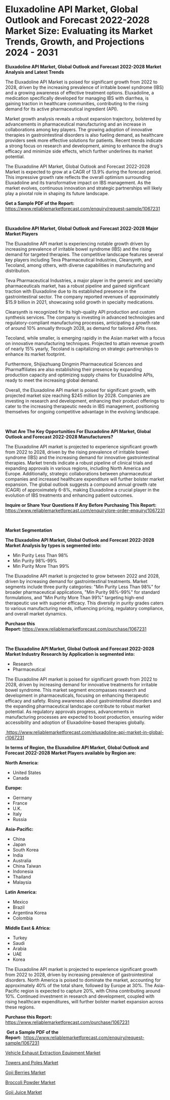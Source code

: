 <p><h1>Eluxadoline API Market, Global Outlook and Forecast 2022-2028 Market Size: Evaluating its Market Trends, Growth, and Projections 2024 - 2031</h1></p><p><strong>Eluxadoline API Market, Global Outlook and Forecast 2022-2028 Market Analysis and Latest Trends</strong></p>
<p><p>The Eluxadoline API Market is poised for significant growth from 2022 to 2028, driven by the increasing prevalence of irritable bowel syndrome (IBS) and a growing awareness of effective treatment options. Eluxadoline, a medication specifically developed for managing IBS with diarrhea, is gaining traction in healthcare communities, contributing to the rising demand for its active pharmaceutical ingredient (API).</p><p>Market growth analysis reveals a robust expansion trajectory, bolstered by advancements in pharmaceutical manufacturing and an increase in collaborations among key players. The growing adoption of innovative therapies in gastrointestinal disorders is also fueling demand, as healthcare providers seek more effective solutions for patients. Recent trends indicate a strong focus on research and development, aiming to enhance the drug's efficacy and minimize side effects, which further underlines its market potential.</p><p>The Eluxadoline API Market, Global Outlook and Forecast 2022-2028 Market is expected to grow at a CAGR of 13.9% during the forecast period. This impressive growth rate reflects the overall optimism surrounding Eluxadoline and its transformative impact on IBS management. As the market evolves, continuous innovation and strategic partnerships will likely play a pivotal role in shaping its future landscape.</p></p>
<p><strong>Get a Sample PDF of the Report:&nbsp;</strong> <a href="https://www.reliablemarketforecast.com/enquiry/request-sample/1067231?utm_campaign=1110&utm_medium=2&utm_source=Github&utm_content=ia&utm_term=04122024&utm_id=eluxadoline-api-market-global-outlook-and-forecast-2022-2028">https://www.reliablemarketforecast.com/enquiry/request-sample/1067231</a></p>
<p>&nbsp;</p>
<p><strong>Eluxadoline API Market, Global Outlook and Forecast 2022-2028 Major Market Players</strong></p>
<p><p>The Eluxadoline API market is experiencing notable growth driven by increasing prevalence of irritable bowel syndrome (IBS) and the rising demand for targeted therapies. The competitive landscape features several key players including Teva Pharmaceutical Industries, Clearsynth, and Tecoland, among others, with diverse capabilities in manufacturing and distribution.</p><p>Teva Pharmaceutical Industries, a major player in the generic and specialty pharmaceuticals market, has a robust pipeline and gained significant traction with Eluxadoline due to its established presence in the gastrointestinal sector. The company reported revenues of approximately $15.9 billion in 2021, showcasing solid growth in specialty medications.</p><p>Clearsynth is recognized for its high-quality API production and custom synthesis services. The company is investing in advanced technologies and regulatory-compliant manufacturing processes, anticipating a growth rate of around 10% annually through 2028, as demand for tailored APIs rises.</p><p>Tecoland, while smaller, is emerging rapidly in the Asian market with a focus on innovative manufacturing techniques. Projected to attain revenue growth of nearly 15% yearly, Tecoland is capitalizing on strategic partnerships to enhance its market footprint.</p><p>Furthermore, Shijiazhuang Dingmin Pharmaceutical Sciences and Pharmaffiliates are also establishing their presence by expanding production capacity and optimizing supply chains for Eluxadoline APIs, ready to meet the increasing global demand.</p><p>Overall, the Eluxadoline API market is poised for significant growth, with projected market size reaching $245 million by 2028. Companies are investing in research and development, enhancing their product offerings to cater to the increasing therapeutic needs in IBS management, positioning themselves for ongoing competitive advantage in the evolving landscape.</p></p>
<p>&nbsp;</p>
<p><strong>What Are The Key Opportunities For Eluxadoline API Market, Global Outlook and Forecast 2022-2028 Manufacturers?</strong></p>
<p><p>The Eluxadoline API market is projected to experience significant growth from 2022 to 2028, driven by the rising prevalence of irritable bowel syndrome (IBS) and the increasing demand for innovative gastrointestinal therapies. Market trends indicate a robust pipeline of clinical trials and expanding approvals in various regions, including North America and Europe. Additionally, strategic collaborations between pharmaceutical companies and increased healthcare expenditure will further bolster market expansion. The global outlook suggests a compound annual growth rate (CAGR) of approximately 6-8%, making Eluxadoline a crucial player in the evolution of IBS treatments and enhancing patient outcomes.</p></p>
<p><strong>Inquire or Share Your Questions If Any Before Purchasing This Report:</strong> <a href="https://www.reliablemarketforecast.com/enquiry/pre-order-enquiry/1067231?utm_campaign=1110&utm_medium=2&utm_source=Github&utm_content=ia&utm_term=04122024&utm_id=eluxadoline-api-market-global-outlook-and-forecast-2022-2028">https://www.reliablemarketforecast.com/enquiry/pre-order-enquiry/1067231</a></p>
<p>&nbsp;</p>
<p><strong>Market Segmentation</strong></p>
<p><strong>The Eluxadoline API Market, Global Outlook and Forecast 2022-2028 Market Analysis by types is segmented into:</strong></p>
<p><ul><li>Min Purity Less Than 98%</li><li>Min Purity 98%-99%</li><li>Min Purity More Than 99%</li></ul></p>
<p><p>The Eluxadoline API market is projected to grow between 2022 and 2028, driven by increasing demand for gastrointestinal treatments. Market segments include three purity categories: "Min Purity Less Than 98%" for broader pharmaceutical applications, "Min Purity 98%-99%" for standard formulations, and "Min Purity More Than 99%" targeting high-end therapeutic use with superior efficacy. This diversity in purity grades caters to various manufacturing needs, influencing pricing, regulatory compliance, and overall market dynamics.</p></p>
<p><strong>Purchase this Report:&nbsp;</strong><a href="https://www.reliablemarketforecast.com/purchase/1067231?utm_campaign=1110&utm_medium=2&utm_source=Github&utm_content=ia&utm_term=04122024&utm_id=eluxadoline-api-market-global-outlook-and-forecast-2022-2028">https://www.reliablemarketforecast.com/purchase/1067231</a></p>
<p>&nbsp;</p>
<p><strong>The Eluxadoline API Market, Global Outlook and Forecast 2022-2028 Market Industry Research by Application is segmented into:</strong></p>
<p><ul><li>Research</li><li>Pharmaceutical</li></ul></p>
<p><p>The Eluxadoline API market is poised for significant growth from 2022 to 2028, driven by increasing demand for innovative treatments for irritable bowel syndrome. This market segment encompasses research and development in pharmaceuticals, focusing on enhancing therapeutic efficacy and safety. Rising awareness about gastrointestinal disorders and the expanding pharmaceutical landscape contribute to robust market potential. As regulatory approvals progress, advancements in manufacturing processes are expected to boost production, ensuring wider accessibility and adoption of Eluxadoline-based therapies globally.</p></p>
<p><a href="https://www.reliablemarketforecast.com/eluxadoline-api-market-in-global-r1067231?utm_campaign=1110&utm_medium=2&utm_source=Github&utm_content=ia&utm_term=04122024&utm_id=eluxadoline-api-market-global-outlook-and-forecast-2022-2028">&nbsp;https://www.reliablemarketforecast.com/eluxadoline-api-market-in-global-r1067231</a></p>
<p><strong>In terms of Region, the Eluxadoline API Market, Global Outlook and Forecast 2022-2028 Market Players available by Region are:</strong></p>
<p>
    <p> <strong> North America: </strong>
        <ul>
            <li>United States</li>
            <li>Canada</li>
        </ul>
        </p> 
    <p> <strong> Europe: </strong>
        <ul>
            <li>Germany</li>
            <li>France</li>
            <li>U.K.</li>
            <li>Italy</li>
            <li>Russia</li>
        </ul>
        </p> 
    <p> <strong> Asia-Pacific: </strong>
        <ul>
            <li>China</li>
            <li>Japan</li>
            <li>South Korea</li>
            <li>India</li>
            <li>Australia</li>
            <li>China Taiwan</li>
            <li>Indonesia</li>
            <li>Thailand</li>
            <li>Malaysia</li>
        </ul>
        </p> 
    <p> <strong> Latin America: </strong>
        <ul>
            <li>Mexico</li>
            <li>Brazil</li>
            <li>Argentina Korea</li>
            <li>Colombia</li>
        </ul>
        </p> 
    <p> <strong> Middle East & Africa: </strong>
        <ul>
            <li>Turkey</li>
            <li>Saudi</li>
            <li>Arabia</li>
            <li>UAE</li>
            <li>Korea</li>
        </ul>
    </p>
    </p>
<p><p>The Eluxadoline API market is projected to experience significant growth from 2022 to 2028, driven by increasing prevalence of gastrointestinal disorders. North America is poised to dominate the market, accounting for approximately 40% of the total share, followed by Europe at 30%. The Asia-Pacific region is expected to capture 20%, with China contributing around 10%. Continued investment in research and development, coupled with rising healthcare expenditures, will further bolster market expansion across these regions.</p></p>
<p><strong>Purchase this Report: </strong><a href="https://www.reliablemarketforecast.com/purchase/1067231?utm_campaign=1110&utm_medium=2&utm_source=Github&utm_content=ia&utm_term=04122024&utm_id=eluxadoline-api-market-global-outlook-and-forecast-2022-2028">https://www.reliablemarketforecast.com/purchase/1067231</a></p>
<p>&nbsp;<strong>Get a Sample PDF of the Report:&nbsp;&nbsp;</strong><a href="https://www.reliablemarketforecast.com/enquiry/request-sample/1067231?utm_campaign=1110&utm_medium=2&utm_source=Github&utm_content=ia&utm_term=04122024&utm_id=eluxadoline-api-market-global-outlook-and-forecast-2022-2028">https://www.reliablemarketforecast.com/enquiry/request-sample/1067231</a></p>
<p><strong></strong></p>
<p><p><a href="https://issuu.com/reportprime-2/docs/vehicle-exhaust-extraction-equipment-market-size-2?utm_campaign=1110&utm_medium=2&utm_source=Github&utm_content=ia&utm_term=04122024&utm_id=eluxadoline-api-market-global-outlook-and-forecast-2022-2028">Vehicle Exhaust Extraction Equipment Market</a></p><p><a href="https://issuu.com/reportprime-2/docs/towers-and-poles-market-size-2030.pptx?utm_campaign=1110&utm_medium=2&utm_source=Github&utm_content=ia&utm_term=04122024&utm_id=eluxadoline-api-market-global-outlook-and-forecast-2022-2028">Towers and Poles Market</a></p><p><a href="https://www.linkedin.com/pulse/goji-berries-revenue-growth-report-2024-2031-adventitia-fptvc?utm_campaign=1110&utm_medium=2&utm_source=Github&utm_content=ia&utm_term=04122024&utm_id=eluxadoline-api-market-global-outlook-and-forecast-2022-2028">Goji Berries Market</a></p><p><a href="https://www.linkedin.com/pulse/broccoli-powder-industry-sector-new-technologies-market-impact-osydc?utm_campaign=1110&utm_medium=2&utm_source=Github&utm_content=ia&utm_term=04122024&utm_id=eluxadoline-api-market-global-outlook-and-forecast-2022-2028">Broccoli Powder Market</a></p><p><a href="https://www.linkedin.com/pulse/goji-juice-market-consolidation-impact-structure-2024-2031-ikarc?utm_campaign=1110&utm_medium=2&utm_source=Github&utm_content=ia&utm_term=04122024&utm_id=eluxadoline-api-market-global-outlook-and-forecast-2022-2028">Goji Juice Market</a></p></p>